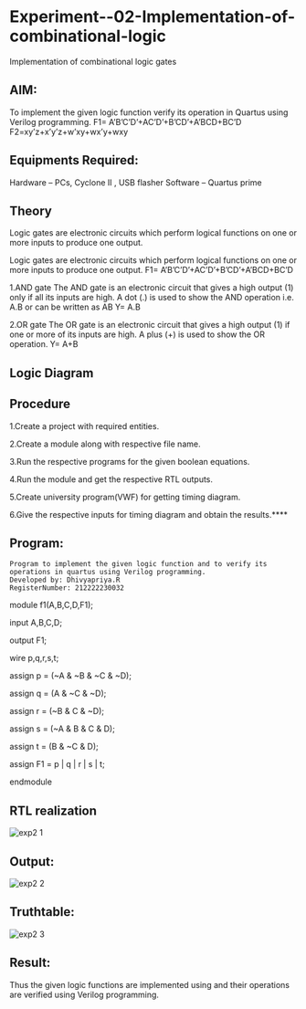 # Experiment--02-Implementation-of-combinational-logic

Implementation of combinational logic gates
 
## AIM:

To implement the given logic function verify its operation in Quartus using Verilog programming.
 F1= A’B’C’D’+AC’D’+B’CD’+A’BCD+BC’D
F2=xy’z+x’y’z+w’xy+wx’y+wxy
 
 
 
## Equipments Required:

Hardware – PCs, Cyclone II , USB flasher
Software – Quartus prime


## Theory

Logic gates are electronic circuits which perform logical functions on one or more inputs to produce one output.

Logic gates are electronic circuits which perform logical functions on one or more inputs to produce one output. F1= A’B’C’D’+AC’D’+B’CD’+A’BCD+BC’D

1.AND gate The AND gate is an electronic circuit that gives a high output (1) only if all its inputs are high. A dot (.) is used to show the AND operation i.e. A.B or can be written as AB Y= A.B

2.OR gate The OR gate is an electronic circuit that gives a high output (1) if one or more of its inputs are high. A plus (+) is used to show the OR operation. Y= A+B

## Logic Diagram
## Procedure

1.Create a project with required entities.

2.Create a module along with respective file name.

3.Run the respective programs for the given boolean equations.

4.Run the module and get the respective RTL outputs.

5.Create university program(VWF) for getting timing diagram.

6.Give the respective inputs for timing diagram and obtain the results.****

## Program:

```
Program to implement the given logic function and to verify its operations in quartus using Verilog programming.
Developed by: Dhivyapriya.R
RegisterNumber: 212222230032
```

module f1(A,B,C,D,F1);

input A,B,C,D;

output F1;

wire p,q,r,s,t;

assign p = (~A & ~B & ~C & ~D);

assign q = (A & ~C & ~D);

assign r = (~B & C & ~D);

assign s = (~A & B & C & D);

assign t = (B & ~C & D);

assign F1 = p | q | r | s | t;

endmodule

## RTL realization

![exp2 1](https://github.com/dhivyapriyar/Experiment--02-Implementation-of-combinational-logic-/assets/119477552/15b89c9c-a933-49a4-b0c3-10750cbfb703)


## Output:

![exp2 2](https://github.com/dhivyapriyar/Experiment--02-Implementation-of-combinational-logic-/assets/119477552/93add01e-4113-43f5-8857-b24398c362be)

## Truthtable:

![exp2 3](https://github.com/dhivyapriyar/Experiment--02-Implementation-of-combinational-logic-/assets/119477552/18913584-a8b8-4898-a37c-9acfcb428604)

## Result:
Thus the given logic functions are implemented using  and their operations are verified using Verilog programming.
